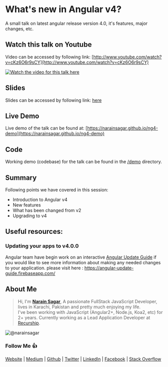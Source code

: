 # What's new in Angular v4?

A small talk on latest angular release version 4.0, it's features, major changes, etc.

## Watch this talk on Youtube

Video can be accessed by following link: [http://www.youtube.com/watch?v=cKz6O6r9sCY](http://www.youtube.com/watch?v=cKz6O6r9sCY)

[![Watch the video for this talk here](http://img.youtube.com/vi/cKz6O6r9sCY/0.jpg)](http://www.youtube.com/watch?v=cKz6O6r9sCY)

## Slides

Slides can be accessed by following link: [here](https://docs.google.com/presentation/d/1j_-hN12xylHgbajVlik4GlEptAYNnkKNFGeBqykMPW4/edit#slide=id.p)

## Live Demo

Live demo of the talk can be found at:
[https://narainsagar.github.io/ng4-demo](https://narainsagar.github.io/ng4-demo)

## Code

Working demo (codebase) for the talk can be found in the [/demo](/demo) directory.

## Summary

Following points we have covered in this session:

* Introduction to Angular v4
* New features
* What has been changed from v2
* Upgrading to v4

## Useful resources:

### Updating your apps to v4.0.0

Angular team have begin work on an interactive [Angular Update Guide](https://angular-update-guide.firebaseapp.com/) if you would like to see more information about making any needed changes to your application. please visit here : https://angular-update-guide.firebaseapp.com/

## About Me

> Hi, I'm [**Narain Sagar**](https://github.com/narainsagar), A passionate FullStack JavaScript Developer, lives in  Karachi, Pakistan and pretty much enjoying my life. <br> I've been working with JavaScript (Angular2+, Node.js, Koa2, etc) for 2+ years. Currently working as a Lead Application Developer at [Recurship](https://recurship.com/).

![@narainsagar](https://avatars0.githubusercontent.com/narainsagar?&s=128)

### Follow Me 👍

[Website](http://narainsagar.com/) |
[Medium](http://blog.narainsagar.com/) | 
[Github](https://github.com/narainsagar) | 
[Twitter](https://twitter.com/narainsagar) | 
[LinkedIn](https://www.linkedin.com/pk/narainsagar) | 
[Facebook](https://facebook.com/NarainSagarPage) | 
[Stack Overflow](https://stackoverflow.com/users/5228251/narainsagar)